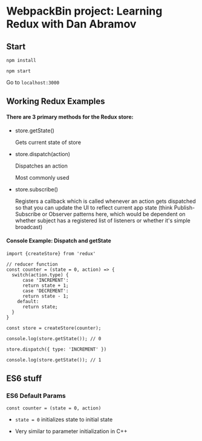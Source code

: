 # WebpackBin project: Learning Redux with Dan Abramov

## Start

`npm install`

`npm start`

Go to `localhost:3000`

## Working Redux Examples

#### There are 3 primary methods for the Redux store:

- store.getState()

    Gets current state of store

- store.dispatch(action)

    Dispatches an action

    Most commonly used

- store.subscribe()

   Registers a callback which is called whenever an action gets dispatched so that you can update the UI to reflect current app state (think Publish-Subscribe or Observer patterns here, which would be dependent on whether subject has a registered list of listeners or whether it's simple broadcast)


#### Console Example: Dispatch and getState
```
import {createStore} from 'redux'

// reducer function
const counter = (state = 0, action) => {
  switch(action.type) {
      case 'INCREMENT':
      return state + 1;
      case 'DECREMENT':
      return state - 1;
    default:
      return state;
  }
}

const store = createStore(counter);

console.log(store.getState()); // 0

store.dispatch({ type: 'INCREMENT' })

console.log(store.getState()); // 1
```



## ES6 stuff

### ES6 Default Params
```
const counter = (state = 0, action)
```

- `state = 0` initializes state to initial state

- Very similar to parameter initialization in C++
